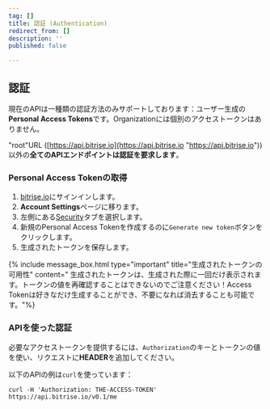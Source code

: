 ```yaml
---
tag: []
title: 認証 (Authentication)
redirect_from: []
description: ''
published: false

---
```

## 認証

現在のAPIは一種類の認証方法のみサポートしております：ユーザー生成の**Personal Access Tokens**です。Organizationには個別のアクセストークンはありません。

"root"URL ([https://api.bitrise.io](https://api.bitrise.io "https://api.bitrise.io")) 以外の**全てのAPIエンドポイントは認証を要求します**。

### Personal Access Tokenの取得

1. [bitrise.io](https://www.bitrise.io)にサインインします。
2. **Account Settings**ページに移ります。
3. 左側にある[Security](https://www.bitrise.io/me/profile#/security)タブを選択します。
4. 新規のPersonal Access Tokenを作成するのに`Generate new token`ボタンをクリックします。
5. 生成されたトークンを保存します。

{% include message_box.html type="important" title="生成されたトークンの可用性" content=" 生成されたトークンは、生成された際に一回だけ表示されます。トークンの値を再確認することはできないのでご注意ください！Access Tokenは好きなだけ生成することができ、不要になれば消去することも可能です。"%}

### APIを使った認証

必要なアクセストークンを提供するには、`Authorization`のキーとトークンの値を使い、リクエストに**HEADER**を追加してください。

以下のAPIの例は`curl`を使っています：

    curl -H 'Authorization: THE-ACCESS-TOKEN' https://api.bitrise.io/v0.1/me